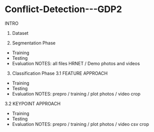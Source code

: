 # Conflict-Detection---GDP2

INTRO

1. Dataset

2. Segmentation Phase
- Training
- Testing
- Evaluation
NOTES: all files HRNET / Demo photos and videos 

3. Classification Phase
3.1 FEATURE APPROACH
- Training
- Testing
- Evaluation
NOTES: prepro / training / plot photos / video
crop

3.2 KEYPOINT APPROACH
- Training
- Testing
- Evaluation
NOTES: prepro / training / plot photos / video
csv
crop
